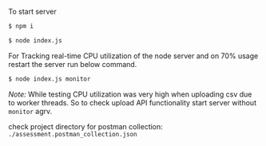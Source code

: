 To start server
```bash
$ npm i

$ node index.js
```
For Tracking real-time CPU utilization of the node server and on 70% usage restart the server run below command.
```bash
$ node index.js monitor
```
*Note:* While testing CPU utilization was very high when uploading csv due to worker threads. So to check upload API functionality start server without `monitor` agrv.

check project directory for postman collection: `./assessment.postman_collection.json`

